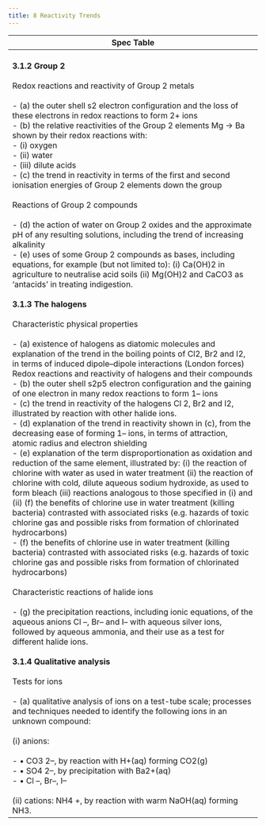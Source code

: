 ```yaml
---
title: 8 Reactivity Trends
---
```


| Spec Table                                                                                                                                                                                                                                                                                                                                                                                                                                                                                                                                                                                                                                                                                                                                                                                                                                                                                                                                                                                                                                                                                                                                                                                                                                                                                                                                                                                                                                                                                                                                                                                                                                                                                                                                                                                                                                                                                                                                                                                                                                                                                                                                                                                                                                                                                                                                                                                                                                                                                                                                                                                                                                                                                                                                                                                                                                                                                                                                                                                                                                                                                                                                                                                     |
| ---------------------------------------------------------------------------------------------------------------------------------------------------------------------------------------------------------------------------------------------------------------------------------------------------------------------------------------------------------------------------------------------------------------------------------------------------------------------------------------------------------------------------------------------------------------------------------------------------------------------------------------------------------------------------------------------------------------------------------------------------------------------------------------------------------------------------------------------------------------------------------------------------------------------------------------------------------------------------------------------------------------------------------------------------------------------------------------------------------------------------------------------------------------------------------------------------------------------------------------------------------------------------------------------------------------------------------------------------------------------------------------------------------------------------------------------------------------------------------------------------------------------------------------------------------------------------------------------------------------------------------------------------------------------------------------------------------------------------------------------------------------------------------------------------------------------------------------------------------------------------------------------------------------------------------------------------------------------------------------------------------------------------------------------------------------------------------------------------------------------------------------------------------------------------------------------------------------------------------------------------------------------------------------------------------------------------------------------------------------------------------------------------------------------------------------------------------------------------------------------------------------------------------------------------------------------------------------------------------------------------------------------------------------------------------------------------------------------------------------------------------------------------------------------------------------------------------------------------------------------------------------------------------------------------------------------------------------------------------------------------------------------------------------------------------------------------------------------------------------------------------------------------------------------------------------------- |
| <br>**3.1.2 Group 2**<br><br>Redox reactions and reactivity of Group 2 metals<br><br>- (a) the outer shell s2 electron configuration and the loss of these electrons in redox reactions to form 2+ ions<br>- (b) the relative reactivities of the Group 2 elements Mg → Ba shown by their redox reactions with:<br>    - (i) oxygen<br>    - (ii) water<br>    - (iii) dilute acids<br>- (c) the trend in reactivity in terms of the first and second ionisation energies of Group 2 elements down the group<br><br>Reactions of Group 2 compounds<br><br>- (d) the action of water on Group 2 oxides and the approximate pH of any resulting solutions, including the trend of increasing alkalinity<br>- (e) uses of some Group 2 compounds as bases, including equations, for example (but not limited to): (i) Ca(OH)2 in agriculture to neutralise acid soils (ii) Mg(OH)2 and CaCO3 as ‘antacids’ in treating indigestion.<br><br>**3.1.3 The halogens**<br><br>Characteristic physical properties<br><br>- (a) existence of halogens as diatomic molecules and explanation of the trend in the boiling points of Cl2, Br2 and I2, in terms of induced dipole–dipole interactions (London forces) Redox reactions and reactivity of halogens and their compounds<br>- (b) the outer shell s2p5 electron configuration and the gaining of one electron in many redox reactions to form 1– ions<br>- (c) the trend in reactivity of the halogens Cl 2, Br2 and I2, illustrated by reaction with other halide ions.<br>- (d) explanation of the trend in reactivity shown in (c), from the decreasing ease of forming 1– ions, in terms of attraction, atomic radius and electron shielding<br>- (e) explanation of the term disproportionation as oxidation and reduction of the same element, illustrated by: (i) the reaction of chlorine with water as used in water treatment (ii) the reaction of chlorine with cold, dilute aqueous sodium hydroxide, as used to form bleach (iii) reactions analogous to those specified in (i) and (ii) (f) the benefits of chlorine use in water treatment (killing bacteria) contrasted with associated risks (e.g. hazards of toxic chlorine gas and possible risks from formation of chlorinated hydrocarbons)<br>- (f) the benefits of chlorine use in water treatment (killing bacteria) contrasted with associated risks (e.g. hazards of toxic chlorine gas and possible risks from formation of chlorinated hydrocarbons)<br><br>Characteristic reactions of halide ions<br><br>- (g) the precipitation reactions, including ionic equations, of the aqueous anions Cl –, Br– and I– with aqueous silver ions, followed by aqueous ammonia, and their use as a test for different halide ions.<br><br>**3.1.4 Qualitative analysis**<br><br>Tests for ions<br><br>- (a) qualitative analysis of ions on a test-tube scale; processes and techniques needed to identify the following ions in an unknown compound:<br><br>(i) anions:<br><br>- • CO3 2–, by reaction with H+(aq) forming CO2(g)<br>- • SO4 2–, by precipitation with Ba2+(aq)<br>- • Cl –, Br–, I–<br><br>(ii) cations: NH4 +, by reaction with warm NaOH(aq) forming NH3. |
